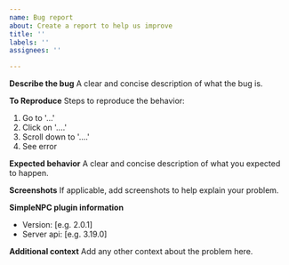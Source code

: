 ```yaml
---
name: Bug report
about: Create a report to help us improve
title: ''
labels: ''
assignees: ''

---
```


**Describe the bug**
A clear and concise description of what the bug is.

**To Reproduce**
Steps to reproduce the behavior:
1. Go to '...'
2. Click on '....'
3. Scroll down to '....'
4. See error

**Expected behavior**
A clear and concise description of what you expected to happen.

**Screenshots**
If applicable, add screenshots to help explain your problem.


**SimpleNPC plugin information**
 - Version: [e.g. 2.0.1]
 - Server api: [e.g. 3.19.0]

**Additional context**
Add any other context about the problem here.
